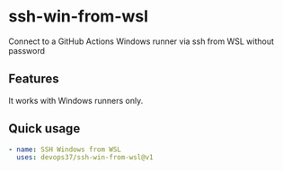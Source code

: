 # ssh-win-from-wsl

Connect to a GitHub Actions Windows runner via ssh from WSL without password

## Features

It works with Windows runners only.

## Quick usage

```yaml
- name: SSH Windows from WSL
  uses: devops37/ssh-win-from-wsl@v1
```
